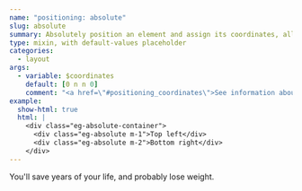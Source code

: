 ```yaml
---
name: "positioning: absolute"
slug: absolute
summary: Absolutely position an element and assign its coordinates, all in one line of SCSS.
type: mixin, with default-values placeholder
categories:
  - layout
args:
  - variable: $coordinates
    default: [0 n n 0]
    comment: "<a href=\"#positioning_coordinates\">See information about `coordinates` above.</a>"
example:
  show-html: true
  html: |
    <div class="eg-absolute-container">
      <div class="eg-absolute m-1">Top left</div>
      <div class="eg-absolute m-2">Bottom right</div>
    </div>
---
```


You'll save years of your life, and probably lose weight.